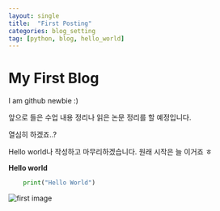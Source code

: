 ```yaml
---
layout: single
title:  "First Posting"
categories: blog_setting
tag: [python, blog, hello_world]
---
```


# My First Blog

I am github newbie :)

앞으로 들은 수업 내용 정리나 읽은 논문 정리를 할 예정입니다.

열심히 하겠죠..?

Hello world나 작성하고 마무리하겠습니다. 원래 시작은 늘 이거죠 ㅎ

**Hello world**

```python
    print("Hello World")
```

![first image]({{site.url}}/images/2023-02-25-first/hello_world.png)

<!-- <p align="left"> <img src="../_images/2023-02-25-first/hello_world.png" height="200" width="400"> -->

